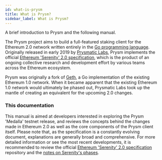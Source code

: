 ```yaml
---
id: what-is-prysm
title: What is Prysm?
sidebar_label: What is Prysm?
---
```

A brief introduction to Prysm and the following manual.


The Prysm project aims to build a full-featured staking client for the Ethereum 2.0 network written entirely in the [Go programming language](https://golang.org). Originally released in early 2019 by [Prysmatic Labs](https://prysmaticlabs.com), Prysm implements the official [Ethereum 'Serenity' 2.0 specification](https://github.com/ethereum/eth2.0-specs), which is the product of an ongoing collective research and development effort by various teams across the Ethereum ecosystem.

Prysm was originally a fork of [Geth](https://geth.ethereum.org/), a Go implementation of the existing Ethereum 1.0 network. When it became apparent that the existing Ethereum 1.0 network would ultimately be phased out, Prysmatic Labs took up the mantle of creating an equivalent for the upcoming 2.0 changes.

### This documentation

This manual is aimed at developers interested in exploring the Prysm 'Medalla' testnet release, and reviews the concepts behind the changes made in Ethereum 2.0 as well as the core components of the Prysm client itself. Please note that, as the specification is a constantly evolving document, explanations are generally broad and comprehensive. For more detailed information or see the most recent developments, it is recommended to review the official [Ethereum 'Serenity' 2.0 specification](https://github.com/ethereum/eth2.0-specs) repository and the [notes on Serenity's phases](https://docs.ethhub.io/ethereum-roadmap/ethereum-2.0/eth-2.0-phases).
